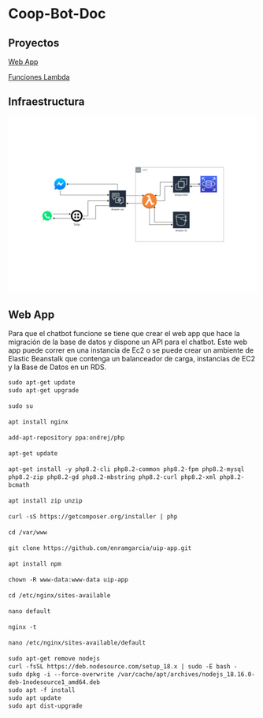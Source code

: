 # Coop-Bot-Doc

## Proyectos

[Web App](https://github.com/enramgarcia/uip-app)

[Funciones Lambda](https://github.com/enramgarcia/Coop-Bot)

## Infraestructura

![Diagrama](cooper-bot-diagrama.png)

## Web App

Para que el chatbot funcione se tiene que crear el web app que hace la migración de la base de datos y dispone un API para el chatbot. Este web app puede correr en una instancia de Ec2 o se puede crear un ambiente de Elastic Beanstalk que contenga un balanceador de carga, instancias de EC2 y la Base de Datos en un RDS.

```
sudo apt-get update
sudo apt-get upgrade

sudo su

apt install nginx

add-apt-repository ppa:ondrej/php

apt-get update

apt-get install -y php8.2-cli php8.2-common php8.2-fpm php8.2-mysql php8.2-zip php8.2-gd php8.2-mbstring php8.2-curl php8.2-xml php8.2-bcmath

apt install zip unzip

curl -sS https://getcomposer.org/installer | php

cd /var/www

git clone https://github.com/enramgarcia/uip-app.git

apt install npm

chown -R www-data:www-data uip-app

cd /etc/nginx/sites-available

nano default

nginx -t

nano /etc/nginx/sites-available/default

sudo apt-get remove nodejs
curl -fsSL https://deb.nodesource.com/setup_18.x | sudo -E bash -
sudo dpkg -i --force-overwrite /var/cache/apt/archives/nodejs_18.16.0-deb-1nodesource1_amd64.deb
sudo apt -f install
sudo apt update
sudo apt dist-upgrade
```
